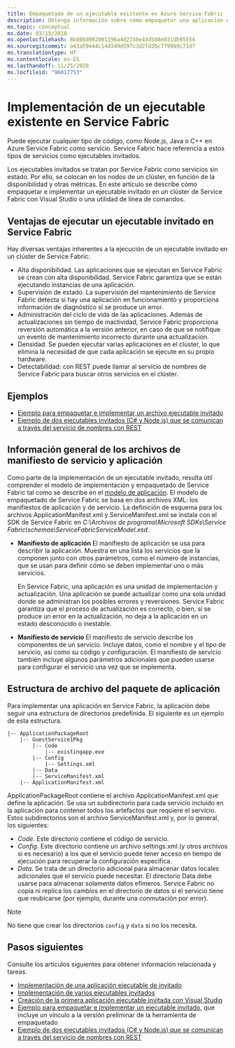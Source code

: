 ```yaml
---
title: Empaquetado de un ejecutable existente en Azure Service Fabric
description: Obtenga información sobre cómo empaquetar una aplicación existente como ejecutable invitado para implementarla en un clúster de Service Fabric.
ms.topic: conceptual
ms.date: 03/15/2018
ms.openlocfilehash: 8b808d092001196a4d2150e44d508e031db95554
ms.sourcegitcommit: a43a59e44c14d349d597c3d2fd2bc779989c71d7
ms.translationtype: HT
ms.contentlocale: es-ES
ms.lasthandoff: 11/25/2020
ms.locfileid: "96017753"
---
```

# <a name="deploy-an-existing-executable-to-service-fabric"></a>Implementación de un ejecutable existente en Service Fabric
Puede ejecutar cualquier tipo de código, como Node.js, Java o C++ en Azure Service Fabric como servicio. Service Fabric hace referencia a estos tipos de servicios como ejecutables invitados.

Los ejecutables invitados se tratan por Service Fabric como servicios sin estado. Por ello, se colocan en los nodos de un clúster, en función de la disponibilidad y otras métricas. En este artículo se describe cómo empaquetar e implementar un ejecutable invitado en un clúster de Service Fabric con Visual Studio o una utilidad de línea de comandos.

## <a name="benefits-of-running-a-guest-executable-in-service-fabric"></a>Ventajas de ejecutar un ejecutable invitado en Service Fabric
Hay diversas ventajas inherentes a la ejecución de un ejecutable invitado en un clúster de Service Fabric:

* Alta disponibilidad. Las aplicaciones que se ejecutan en Service Fabric se crean con alta disponibilidad. Service Fabric garantiza que se están ejecutando instancias de una aplicación.
* Supervisión de estado. La supervisión del mantenimiento de Service Fabric detecta si hay una aplicación en funcionamiento y proporciona información de diagnóstico si se produce un error.   
* Administración del ciclo de vida de las aplicaciones. Además de actualizaciones sin tiempo de inactividad, Service Fabric proporciona reversión automática a la versión anterior, en caso de que se notifique un evento de mantenimiento incorrecto durante una actualización.    
* Densidad. Se pueden ejecutar varias aplicaciones en el clúster, lo que elimina la necesidad de que cada aplicación se ejecute en su propio hardware.
* Detectabilidad: con REST puede llamar al servicio de nombres de Service Fabric para buscar otros servicios en el clúster. 

## <a name="samples"></a>Ejemplos
* [Ejemplo para empaquetar e implementar un archivo ejecutable invitado](https://github.com/Azure-Samples/service-fabric-dotnet-getting-started)
* [Ejemplo de dos ejecutables invitados (C# y Node.js) que se comunican a través del servicio de nombres con REST](https://github.com/Azure-Samples/service-fabric-dotnet-containers)

## <a name="overview-of-application-and-service-manifest-files"></a>Información general de los archivos de manifiesto de servicio y aplicación
Como parte de la implementación de un ejecutable invitado, resulta útil comprender el modelo de implementación y empaquetado de Service Fabric tal como se describe en el [modelo de aplicación](service-fabric-application-model.md). El modelo de empaquetado de Service Fabric se basa en dos archivos XML: los manifiestos de aplicación y de servicio. La definición de esquema para los archivos ApplicationManifest.xml y ServiceManifest.xml se instala con el SDK de Service Fabric en *C:\Archivos de programa\Microsoft SDKs\Service Fabric\schemas\ServiceFabricServiceModel.xsd*.

* **Manifiesto de aplicación** El manifiesto de aplicación se usa para describir la aplicación. Muestra en una lista los servicios que la componen junto con otros parámetros, como el número de instancias, que se usan para definir cómo se deben implementar uno o más servicios.

  En Service Fabric, una aplicación es una unidad de implementación y actualización. Una aplicación se puede actualizar como una sola unidad donde se administran los posibles errores y reversiones. Service Fabric garantiza que el proceso de actualización es correcto, o bien, si se produce un error en la actualización, no deja a la aplicación en un estado desconocido o inestable.
* **Manifiesto de servicio** El manifiesto de servicio describe los componentes de un servicio. Incluye datos, como el nombre y el tipo de servicio, así como su código y configuración. El manifiesto de servicio también incluye algunos parámetros adicionales que pueden usarse para configurar el servicio una vez que se implementa.

## <a name="application-package-file-structure"></a>Estructura de archivo del paquete de aplicación
Para implementar una aplicación en Service Fabric, la aplicación debe seguir una estructura de directorios predefinida. El siguiente es un ejemplo de esta estructura.

```
|-- ApplicationPackageRoot
    |-- GuestService1Pkg
        |-- Code
            |-- existingapp.exe
        |-- Config
            |-- Settings.xml
        |-- Data
        |-- ServiceManifest.xml
    |-- ApplicationManifest.xml
```

ApplicationPackageRoot contiene el archivo ApplicationManifest.xml que define la aplicación. Se usa un subdirectorio para cada servicio incluido en la aplicación para contener todos los artefactos que requiere el servicio. Estos subdirectorios son el archivo ServiceManifest.xml y, por lo general, los siguientes:

* *Code*. Este directorio contiene el código de servicio.
* *Config*. Este directorio contiene un archivo settings.xml (y otros archivos si es necesario) a los que el servicio puede tener acceso en tiempo de ejecución para recuperar la configuración específica.
* *Data*. Se trata de un directorio adicional para almacenar datos locales adicionales que el servicio puede necesitar. El directorio Data debe usarse para almacenar solamente datos efímeros. Service Fabric no copia ni replica los cambios en el directorio de datos si el servicio tiene que reubicarse (por ejemplo, durante una conmutación por error).

> [!NOTE]
> No tiene que crear los directorios `config` y `data` si no los necesita.
>
>

## <a name="next-steps"></a>Pasos siguientes
Consulte los artículos siguientes para obtener información relacionada y tareas.
* [Implementación de una aplicación ejecutable de invitado](service-fabric-deploy-existing-app.md)
* [Implementación de varios ejecutables invitados](./service-fabric-deploy-existing-app.md)
* [Creación de la primera aplicación ejecutable invitada con Visual Studio](quickstart-guest-app.md)
* [Ejemplo para empaquetar e implementar un ejecutable invitado](https://github.com/Azure-Samples/service-fabric-dotnet-getting-started), que incluye un vínculo a la versión preliminar de la herramienta de empaquetado
* [Ejemplo de dos ejecutables invitados (C# y Node.js) que se comunican a través del servicio de nombres con REST](https://github.com/Azure-Samples/service-fabric-containers)
